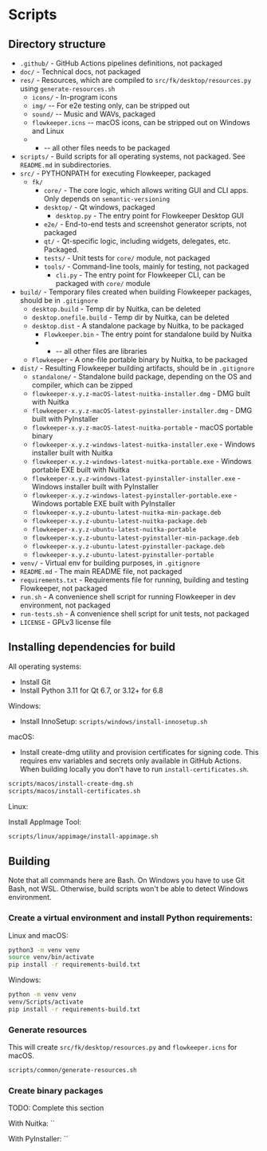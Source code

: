 # Scripts

## Directory structure

- `.github/` - GitHub Actions pipelines definitions, not packaged
- `doc/` - Technical docs, not packaged
- `res/` - Resources, which are compiled to `src/fk/desktop/resources.py` using `generate-resources.sh`
  - `icons/` - In-program icons
  - `img/` -- For e2e testing only, can be stripped out
  - `sound/` -- Music and WAVs, packaged
  - `flowkeeper.icns` -- macOS icons, can be stripped out on Windows and Linux
  - * -- all other files needs to be packaged 
- `scripts/` - Build scripts for all operating systems, not packaged. See `README.md` in subdirectories.
- `src/` - PYTHONPATH for executing Flowkeeper, packaged
  - `fk/` 
    - `core/` - The core logic, which allows writing GUI and CLI apps. Only depends on `semantic-versioning`
    - `desktop/` - Qt windows, packaged
      - `desktop.py` - The entry point for Flowkeeper Desktop GUI
    - `e2e/` - End-to-end tests and screenshot generator scripts, not packaged
    - `qt/` - Qt-specific logic, including widgets, delegates, etc. Packaged.
    - `tests/` - Unit tests for `core/` module, not packaged
    - `tools/` - Command-line tools, mainly for testing, not packaged
      - `cli.py` - The entry point for Flowkeeper CLI, can be packaged with `core/` module
- `build/` - Temporary files created when building Flowkeeper packages, should be in `.gitignore`
  - `desktop.build` - Temp dir by Nuitka, can be deleted
  - `desktop.onefile.build` - Temp dir by Nuitka, can be deleted
  - `desktop.dist` - A standalone package by Nuitka, to be packaged
    - `Flowkeeper.bin` - The entry point for standalone build by Nuitka
    - * -- all other files are libraries
  - `Flowkeeper` - A one-file portable binary by Nuitka, to be packaged
- `dist/` - Resulting Flowkeeper building artifacts, should be in `.gitignore`
  - `standalone/` - Standalone build package, depending on the OS and compiler, which can be zipped
  - `flowkeeper-x.y.z-macOS-latest-nuitka-installer.dmg` - DMG built with Nuitka
  - `flowkeeper-x.y.z-macOS-latest-pyinstaller-installer.dmg` - DMG built with PyInstaller
  - `flowkeeper-x.y.z-macOS-latest-nuitka-portable` - macOS portable binary
  - `flowkeeper-x.y.z-windows-latest-nuitka-installer.exe` - Windows installer built with Nuitka
  - `flowkeeper-x.y.z-windows-latest-nuitka-portable.exe` - Windows portable EXE built with Nuitka
  - `flowkeeper-x.y.z-windows-latest-pyinstaller-installer.exe` - Windows installer built with PyInstaller
  - `flowkeeper-x.y.z-windows-latest-pyinstaller-portable.exe` - Windows portable EXE built with PyInstaller
  - `flowkeeper-x.y.z-ubuntu-latest-nuitka-min-package.deb`
  - `flowkeeper-x.y.z-ubuntu-latest-nuitka-package.deb`
  - `flowkeeper-x.y.z-ubuntu-latest-nuitka-portable`
  - `flowkeeper-x.y.z-ubuntu-latest-pyinstaller-min-package.deb`
  - `flowkeeper-x.y.z-ubuntu-latest-pyinstaller-package.deb`
  - `flowkeeper-x.y.z-ubuntu-latest-pyinstaller-portable`
- `venv/` - Virtual env for building purposes, in `.gitignore`
- `README.md` - The main README file, not packaged
- `requirements.txt` - Requirements file for running, building and testing Flowkeeper, not packaged
- `run.sh` - A convenience shell script for running Flowkeeper in dev environment, not packaged
- `run-tests.sh` - A convenience shell script for unit tests, not packaged
- `LICENSE` - GPLv3 license file

## Installing dependencies for build

All operating systems:

- Install Git
- Install Python 3.11 for Qt 6.7, or 3.12+ for 6.8

Windows:

- Install InnoSetup: `scripts/windows/install-innosetup.sh`

macOS:

- Install create-dmg utility and provision certificates for signing code. This requires env 
variables and secrets only available in GitHub Actions. When building locally you don't 
have to run `install-certificates.sh`.

```bash
scripts/macos/install-create-dmg.sh
scripts/macos/install-certificates.sh
```

Linux:

Install AppImage Tool:

```bash
scripts/linux/appimage/install-appimage.sh
```

## Building

Note that all commands here are Bash. On Windows you have to use Git Bash, not WSL. Otherwise,
build scripts won't be able to detect Windows environment.

### Create a virtual environment and install Python requirements: 

Linux and macOS:

```bash
python3 -m venv venv
source venv/bin/activate
pip install -r requirements-build.txt
```

Windows:

```bash
python -m venv venv
venv/Scripts/activate
pip install -r requirements-build.txt
```

### Generate resources

This will create `src/fk/desktop/resources.py` and `flowkeeper.icns` for macOS.

```bash
scripts/common/generate-resources.sh
```

### Create binary packages

TODO: Complete this section

With Nuitka: ``

With PyInstaller: ``